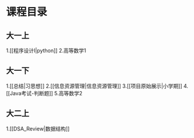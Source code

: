 # 课程目录
## 大一上
1.[[程序设计I|python]]
2.高等数学1
## 大一下
1.[[总结|习思想]]
2.[[信息资源管理|信息资源管理]]
3.[[项目原始展示|小学期]]
4.[[Java考试-判断题]]
5.高等数学2
## 大二上
1.[[DSA_Review|数据结构]]
